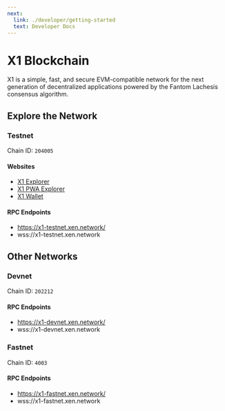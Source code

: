 ```yaml
---
next: 
  link: ./developer/getting-started
  text: Developer Docs
---
```


# X1 Blockchain

X1 is a simple, fast, and secure EVM-compatible network for the next generation of decentralized applications powered by the Fantom Lachesis consensus algorithm.

## Explore the Network

### Testnet

Chain ID: `204005`

#### Websites

- [X1 Explorer](https://explorer.x1-testnet.xen.network)
- [X1 PWA Explorer](https://pwa-explorer.x1-testnet.xen.network)
- [X1 Wallet](https://wallet.x1-testnet.xen.network)

#### RPC Endpoints

- https://x1-testnet.xen.network/
- wss://x1-testnet.xen.network

## Other Networks

### Devnet

Chain ID: `202212`

#### RPC Endpoints

- https://x1-devnet.xen.network/
- wss://x1-devnet.xen.network

### Fastnet

Chain ID: `4003`

#### RPC Endpoints

- https://x1-fastnet.xen.network/
- wss://x1-fastnet.xen.network
